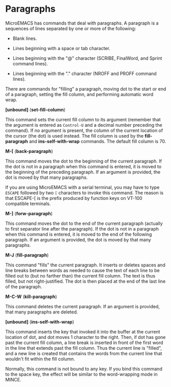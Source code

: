 # Paragraphs

MicroEMACS has commands that deal with paragraphs.  A paragraph
is a sequences of lines separated by one or more of the following:

* Blank lines.

* Lines beginning with a space or tab character.

* Lines beginning with the "@" character (SCRIBE, FinalWord, and Sprint
  command lines).

* Lines beginning with the "." character (NROFF and PROFF command lines).

There are commands for "filling" a paragraph, moving dot to
the start or end of a paragraph, setting the fill column,
and performing automatic word wrap.

**[unbound]** (**set-fill-column**)

This command sets the current fill column to its argument
(remember that the argument is entered as `Control-U` and a
decimal number preceding the command).  If no argument is present,
the column of the current location of the cursor (the dot) is used instead.
The fill column is used by the **fill-paragraph**
and **ins-self-with-wrap** commands.
The default fill column is 70.

**M-[** (**back-paragraph**)

This command moves the dot to the beginning of the current paragraph.
If the dot is not in a paragraph when this command is entered,
it is moved to the beginning of the preceding paragraph.
If an argument is provided, the dot is moved by that many paragraphs.

If you are using MicroEMACS with a serial terminal, you may have
to type `ESCAPE` followed by two `[` characters to invoke this command.
The reason is that ESCAPE-[ is the prefix produced by
function keys on VT-100 compatible terminals.

**M-]** (**forw-paragraph**)

This command moves the dot to
the end of the current paragraph (actually to first separator line after
the paragraph).
If the dot is not in a paragraph when this command is entered,
it is moved to the end of the following paragraph.
If an argument is provided, the dot is moved by that many paragraphs.

**M-J** (**fill-paragraph**)

This command "fills" the current paragraph.  It inserts or
deletes spaces and line breaks between words as needed to cause
the text of each line to be filled out to (but no farther than)
the current fill column.  The text is thus filled, but not
right-justified.  The dot is then placed at the end of the
last line of the paragraph.

**M-C-W** (**kill-paragraph**)

This command deletes the current paragraph.  If an argument is
provided, that many paragraphs are deleted.

**[unbound]** (**ins-self-with-wrap**)

This command inserts the key that invoked it into the buffer
at the current location of dot, and dot moves 1 character to the right.
Then, if dot has gone past the current fill column,
a line break is
inserted in front of the first word in the line
that extends past the fill column.  Thus the current line is
"filled", and a new line is created that contains the words from
the current line that wouldn't fit within the fill column.

Normally, this command
is not bound to any key.  If you bind this command to
the space key, the effect will be similar to the word-wrapping mode
in MINCE.
